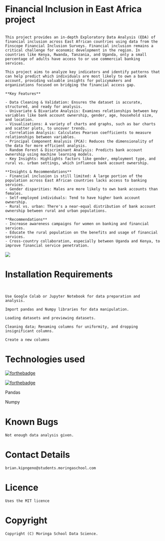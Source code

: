 # Financial Inclusion in East Africa project
```

This project provides an in-depth Exploratory Data Analysis (EDA) of financial inclusion across East African countries using data from the Finscope Financial Inclusion Surveys. Financial inclusion remains a critical challenge for economic development in the region. In countries like Kenya, Rwanda, Tanzania, and Uganda, only a small percentage of adults have access to or use commercial banking services.

This project aims to analyze key indicators and identify patterns that can help predict which individuals are most likely to own a bank account, providing valuable insights for policymakers and organizations focused on bridging the financial access gap.

**Key Features**

- Data Cleaning & Validation: Ensures the dataset is accurate, structured, and ready for analysis.
- Univariate & Bivariate Analysis: Examines relationships between key variables like bank account ownership, gender, age, household size, and location.
- Visualizations: A variety of charts and graphs, such as bar charts and scatter plots, to uncover trends.
- Correlation Analysis: Calculates Pearson coefficients to measure relationships between variables.
- Principal Component Analysis (PCA): Reduces the dimensionality of the data for more efficient analysis.
- Random Forest & Discriminant Analysis: Predicts bank account ownership using machine learning models.
- Key Insights: Highlights factors like gender, employment type, and rural vs. urban settings, which influence bank account ownership.

**Insights & Recommendations**
- Financial inclusion is still limited: A large portion of the population across East African countries lacks access to banking services.
- Gender disparities: Males are more likely to own bank accounts than females.
- Self-employed individuals: Tend to have higher bank account ownership.
- Rural vs. urban: There's a near-equal distribution of bank account ownership between rural and urban populations.

**Recommendations**
- Increase awareness campaigns for women on banking and financial services.
- Educate the rural population on the benefits and usage of financial services.
- Cross-country collaboration, especially between Uganda and Kenya, to improve financial service penetration.
```

![](https://forthebadge.com/images/badges/check-it-out.svg)

# Installation Requirements
```


Use Google Colab or Jupyter Notebook for data preparation and analysis.

Import pandas and Numpy libraries for data manipulation.

Loading datasets and previewing datasets.

Cleaning data; Renaming columns for uniformity, and dropping insignificant columns.

Create a new columns
```

# Technologies used

[![forthebadge](https://forthebadge.com/images/badges/made-with-python.svg)](https://forthebadge.com) 

[![forthebadge](https://forthebadge.com/images/badges/uses-git.svg)](https://forthebadge.com)

Pandas

Numpy

# Known Bugs
```
Not enough data analysis given.

```

# Contact Details
```
brian.kipngeno@students.moringaschool.com
```
# Licence
```
Uses the MIT licence
```
# Copyright
```
Copyright (C) Moringa School Data Science.
```

